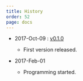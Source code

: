 ```yaml
---
title: History
order: 52
page: docs
---
```


- 2017-Oct-09 : [v0.1.0](https://github.com/acetcom/nextepc/archive/v0.1.0.tar.gz)
    - First version released.


- 2017-Feb-01
    - Programming started.
